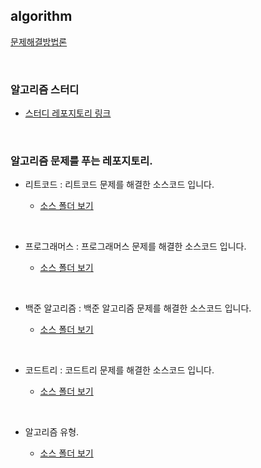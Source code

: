 ## algorithm

[문제해결방법론](https://github.com/mingseok/Algorithm/blob/main/%EB%AC%B8%EC%A0%9C%ED%95%B4%EA%B2%B0%EB%B0%A9%EB%B2%95%EB%A1%A0/%EB%AC%B8%EC%A0%9C%ED%95%B4%EA%B2%B0%EB%B0%A9%EB%B2%95%EB%A1%A0.md)

</br>

### 알고리즘 스터디

- [스터디 레포지토리 링크](https://github.com/mingseok/programmers-baekjoon-algorithm-study)


</br>

### 알고리즘 문제를 푸는 레포지토리.

- 리트코드 : 리트코드 문제를 해결한 소스코드 입니다.

    - [소스 폴더 보기](https://github.com/mingseok/Algorithm/tree/main/%EB%A6%AC%ED%8A%B8%EC%BD%94%EB%93%9C%20%ED%8F%B4%EB%8D%94)

</br>


- 프로그래머스 : 프로그래머스 문제를 해결한 소스코드 입니다.

    - [소스 폴더 보기](https://github.com/mingseok/Algorithm/tree/main/%ED%94%84%EB%A1%9C%EA%B7%B8%EB%9E%98%EB%A8%B8%EC%8A%A4%20%ED%8F%B4%EB%8D%94)

</br>

- 백준 알고리즘 : 백준 알고리즘 문제를 해결한 소스코드 입니다.

    - [소스 폴더 보기](https://github.com/mingseok/Algorithm/tree/main/%EB%B0%B1%EC%A4%80%20%ED%8F%B4%EB%8D%94)


</br>


- 코드트리 : 코드트리 문제를 해결한 소스코드 입니다.

    - [소스 폴더 보기](https://github.com/mingseok/Algorithm/tree/main/%EC%BD%94%EB%93%9C%ED%8A%B8%EB%A6%AC%20%ED%8F%B4%EB%8D%94)



</br>

- 알고리즘 유형.

    - [소스 폴더 보기](https://github.com/mingseok/Algorithm/tree/main/%ED%95%84%EC%88%98%20%EC%95%8C%EA%B3%A0%EB%A6%AC%EC%A6%98)

